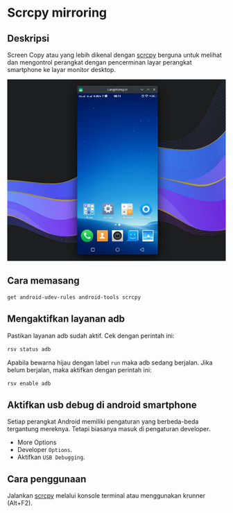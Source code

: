 # Scrcpy mirroring

## Deskripsi

Screen Copy atau yang lebih dikenal dengan [scrcpy] berguna untuk melihat dan mengontrol perangkat dengan pencerminan layar perangkat smartphone ke layar monitor desktop.

![Scrcpy Mirroring LangitKetujuh OS](../../media/image/scrcpy-langitketujuh-id.webp)

## Cara memasang

```sh
get android-udev-rules android-tools scrcpy
```

## Mengaktifkan layanan adb

Pastikan layanan adb sudah aktif. Cek dengan perintah ini:

```sh
rsv status adb
```

Apabila bewarna hijau dengan label `run` maka adb sedang berjalan. Jika belum berjalan, maka aktifkan dengan perintah ini:

```sh
rsv enable adb
```

## Aktifkan usb debug di android smartphone

Setiap perangkat Android memiliki pengaturan yang berbeda-beda tergantung mereknya. Tetapi biasanya masuk di pengaturan developer.

- More Options
- Developer `Options`.
- Aktifkan `USB Debugging`.

## Cara penggunaan

Jalankan [scrcpy] melalui konsole terminal atau menggunakan krunner (Alt+F2).

[scrcpy]:https://github.com/Genymobile/scrcpy
